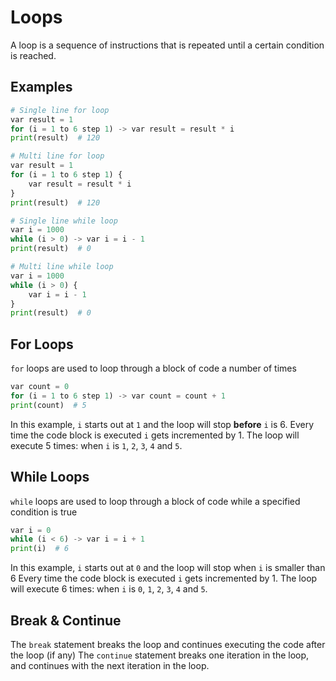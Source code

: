 # Loops

A loop is a sequence of instructions that is repeated until a certain condition is reached.

## Examples
```python
# Single line for loop
var result = 1
for (i = 1 to 6 step 1) -> var result = result * i
print(result)  # 120

# Multi line for loop
var result = 1
for (i = 1 to 6 step 1) {
    var result = result * i
}
print(result)  # 120

# Single line while loop
var i = 1000
while (i > 0) -> var i = i - 1
print(result)  # 0

# Multi line while loop
var i = 1000
while (i > 0) {
    var i = i - 1
}
print(result)  # 0
```

## For Loops
`for` loops are used to loop through a block of code a number of times
```python
var count = 0
for (i = 1 to 6 step 1) -> var count = count + 1
print(count)  # 5
```
In this example, `i` starts out at `1` and the loop will stop **before** `i` is 6.
Every time the code block is executed `i` gets incremented by 1.
The loop will execute 5 times: when `i` is `1`, `2`, `3`, `4` and `5`.

## While Loops
`while` loops are used to loop through a block of code while a specified condition is true
```python
var i = 0
while (i < 6) -> var i = i + 1
print(i)  # 6
```
In this example, `i` starts out at `0` and the loop will stop when `i` is smaller than 6
Every time the code block is executed `i` gets incremented by 1.
The loop will execute 6 times: when `i` is `0`, `1`, `2`, `3`, `4` and `5`.

## Break & Continue
The `break` statement breaks the loop and continues executing the code after the loop (if any)
The `continue` statement breaks one iteration in the loop, and continues with the next iteration in the loop.
